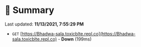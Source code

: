 # 📖 Summary
Last updated: **11/13/2021, 7:55:29 PM**

- `GET` [https://Bhadwa-sala.toxicblte.repl.co](https://Bhadwa-sala.toxicblte.repl.co) - **Down** (199ms)
